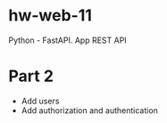 # hw-web-11
Python - FastAPI. App REST API

# Part 2
- Add users
- Add authorization and authentication
